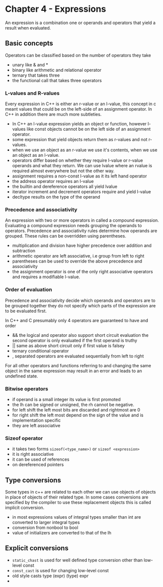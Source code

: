 # Chapter 4 - Expressions

An expression is a combination one or operands and operators that yield a result when 
evaluated.

## Basic concepts

Operators can be classified based on the number of operators they take
* unary like & and *
* binary like arithmetic and relational operator
* ternary that takes three
* the functional call that takes three operators

### L-values and R-values

Every expression in C++ is either an r-value or an l-value, this concept in c meant values 
that could be on the left-side of an assignment operator. In C++ in addition there are much 
more subtleties.

* In C++ an l-value expression yields an object or function, however l-values like const objects cannot be on the left side of an assignment operator.
* some expression that yield objects return them as r-values and not r-values. 
* when we use an object as an r-value we use it's contents, when we use an object as an l-value. 
* operators differ based on whether they require l-value or r-value operands and what they return. We can use lvalue where an rvalue is required almost everywhere but not the other way.
* assignment requires a non-const l-value as it its left hand operator
* the address operator requires an l-value
* the builtin and dereference operators all yield lvalue
* iterator increment and decrement operators require and yield l-value 
* decltype results on the type of the operand

### Precedence and associativity

An expression with two or more operators in called a compound expression. Evaluating a 
compound expression needs grouping the operands to operators. Precedence and associativity
rules determine how operands are grouped. These rules can be overridden using parentheses.
* multiplication and division have higher precedence over addition and subtraction 
* arithmetic operator are left associative, i.e group from left to right
* parentheses can be used to override the above precedence and associativity
* the assignment operator is one of the only right associative operators and requires a modifiable l-value.

### Order of evaluation 

Precedence and associativity decide which operands and operators are to be grouped together
they do not specify which parts of the expression are to be evaluated first.

In C++ and C presumably only 4 operators are guaranteed to have and order
* && the logical and operator also support short circuit evaluation the second operator is only evaluated if the first operand is truthy
* || same as above short circuit only if first value is falsey
* ternary conditional operator
* , separated operators are evaluated sequentially from left to right

For all other operators and functions referring to and changing the same object in the same
expression may result in an error and leads to an undefined state.

### Bitwise operators

* if operand is a small integer its value is first promoted
* the lh can be signed or unsigned, the rh cannot be negative.
* for left shift the left most bits are discarded and rightmost are 0
* for right shift the left most depend on the sign of the value and is implementation specific
* they are left associative

### Sizeof operator

* it takes two forms `sizeof(<type_name>)` or `sizeof <expression>`
* it is right associative
* it can be used of references
* on dereferenced pointers

## Type conversions

Some types in c++ are related to each other we can use objects of objects in place of objects
of their related type. In some cases conversions are specified by the compiler to use these
replacement objects this is called implicit conversion.
* in most expressions values of integral types smaller than int are converted to larger integral types
* conversion from nonbool to bool
* value of initializers  are converted to that of the lh

## Explicit conversions

* `static_chast` is used for well defined type conversion other than low-level const
* `const_cast` is used for changing low-level const
* old style casts type (expr) (type) expr
* 
